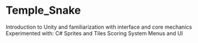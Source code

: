 # Temple_Snake
Introduction to Unity and familiarization with interface and core mechanics Experimented with: C# Sprites and Tiles Scoring System Menus and UI
